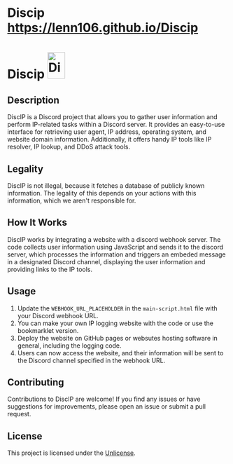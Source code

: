 # Discip https://lenn106.github.io/Discip
# Discip <img src="https://tinypic.host/images/2023/07/22/disciomd.png" alt="DiscIP Logo" width="40" height="60">


## Description
DiscIP is a Discord project that allows you to gather user information and perform IP-related tasks within a Discord server. It provides an easy-to-use interface for retrieving user agent, IP address, operating system, and website domain information. Additionally, it offers handy IP tools like IP resolver, IP lookup, and DDoS attack tools.

## Legality
DiscIP is not illegal, because it fetches a database of publicly known information. The legality of this depends on your actions with this information, which we aren't responsible for.

## How It Works
DiscIP works by integrating a website with a discord webhook server. The code collects user information using JavaScript and sends it to the discord server, which processes the information and triggers an embeded message in a designated Discord channel, displaying the user information and providing links to the IP tools.

## Usage
1. Update the `WEBHOOK_URL_PLACEHOLDER` in the `main-script.html` file with your Discord webhook URL.
2. You can make your own IP logging website with the code or use the bookmarklet version.
3. Deploy the website on GitHub pages or websutes hosting software in general, including the logging code.
4. Users can now access the website, and their information will be sent to the Discord channel specified in the webhook URL.

## Contributing
Contributions to DiscIP are welcome! If you find any issues or have suggestions for improvements, please open an issue or submit a pull request.

## License
This project is licensed under the [Unlicense](LICENSE).

